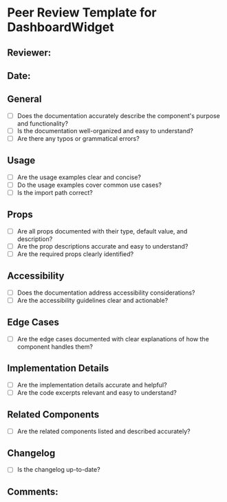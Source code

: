 # Peer Review Template for DashboardWidget

## Reviewer:

## Date:

## General

-   [ ] Does the documentation accurately describe the component's purpose and functionality?
-   [ ] Is the documentation well-organized and easy to understand?
-   [ ] Are there any typos or grammatical errors?

## Usage

-   [ ] Are the usage examples clear and concise?
-   [ ] Do the usage examples cover common use cases?
-   [ ] Is the import path correct?

## Props

-   [ ] Are all props documented with their type, default value, and description?
-   [ ] Are the prop descriptions accurate and easy to understand?
-   [ ] Are the required props clearly identified?

## Accessibility

-   [ ] Does the documentation address accessibility considerations?
-   [ ] Are the accessibility guidelines clear and actionable?

## Edge Cases

-   [ ] Are the edge cases documented with clear explanations of how the component handles them?

## Implementation Details

-   [ ] Are the implementation details accurate and helpful?
-   [ ] Are the code excerpts relevant and easy to understand?

## Related Components

-   [ ] Are the related components listed and described accurately?

## Changelog

-   [ ] Is the changelog up-to-date?

## Comments:
